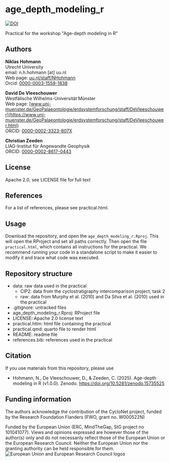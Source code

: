 # age_depth_modeling_r

[![DOI](https://zenodo.org/badge/DOI/10.5281/zenodo.15735525.svg)](https://doi.org/10.5281/zenodo.15735525)

Practical for the workshop "Age-depth modeling in R"

## Authors

__Niklas Hohmann__  
Utrecht University  
email: n.h.hohmann [at] uu.nl  
Web page: [uu.nl/staff/NHohmann](https://www.uu.nl/staff/NHHohmann)  
Orcid: [0000-0003-1559-1838](https://orcid.org/0000-0003-1559-1838)

__David De Vleeschouwer__  
Westfälische Wilhelms-Universität Münster  
Web page: [www.uni-muenster.de/GeoPalaeontologie/erdsystemforschung/staff/DeVleeschouwer](https://www.uni-muenster.de/GeoPalaeontologie/erdsystemforschung/staff/DeVleeschouwer.html)  
ORCID: [0000-0002-3323-807X](https://orcid.org/0000-0002-3323-807X)

__Christian Zeeden__  
LIAG-Institut für Angewandte Geophysik  
ORCID: [0000-0002-8617-0443](https://orcid.org/0000-0002-8617-0443)


## License

Apache 2.0, see LICENSE file for full text

## References

For a list of references, please see practical.html.

## Usage

Download the repository, and open the `age_depth_modeling_r.Rproj`. This will open the RProject and set all paths correctly. Then open the file `practical.html`, which contains all instructions for the practical. We recommend running your code in a standalone script to make it easier to modify it and trace what code was executed.

## Repository structure

* data: raw data used in the practical
  * CIP2: data from the cyclostratigraphy intercomparison project, task 2
  * raw: data from Murphy et al. (2010) and Da Silva et al. (2010) used in the practical
* .gitignore: untracked files
* age_depth_modeling_r.Rproj: RProject file
* LICENSE: Apache  2.0 license text
* practical.htlm: html file containing the practical
* practical.qmd: quarto file to render html
* README: readme file
* references.bib: references used in the practical

## Citation

If you use materials from this repository, please use

* Hohmann, N., De Vleeschouwer, D., & Zeeden, C. (2025). Age-depth modeling in R (v1.0.0). Zenodo. https://doi.org/10.5281/zenodo.15735525


## Funding information

The authors acknowledge the contribution of the CycloNet project, funded by the Research Foundation Flanders (FWO, grant no. W000522N)

Funded by the European Union (ERC, MindTheGap, StG project no 101041077). Views and opinions expressed are however those of the author(s) only and do not necessarily reflect those of the European Union or the European Research Council. Neither the European Union nor the granting authority can be held responsible for them.
![European Union and European Research Council logos](https://erc.europa.eu/sites/default/files/2023-06/LOGO_ERC-FLAG_FP.png)


